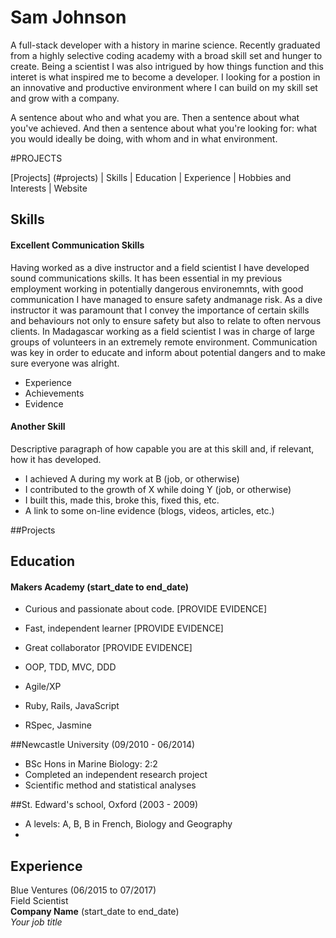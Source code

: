 # Sam Johnson

A full-stack developer with a history in marine science. Recently graduated from a highly selective coding academy with a broad skill set and hunger to create. Being a scientist I was also intrigued by how things function and this interet is what inspired me to become a developer.
I looking for a postion in an innovative and productive environment where I can build on my skill set and grow with a company.

A sentence about who and what you are. Then a sentence about what you've achieved. And then a sentence about what you're looking for: what you would ideally be doing, with whom and in what environment.

#PROJECTS

[Projects] (#projects) | Skills | Education | Experience | Hobbies and Interests | Website

## Skills

#### Excellent Communication Skills

Having worked as a dive instructor and a field scientist I have developed sound communications skills. It has been essential in my previous employment working in potentially dangerous environemnts, with good
communication I have managed to ensure safety andmanage risk.
As a dive instructor it was paramount that I convey the importance of certain skills and behaviours not only to ensure safety but also to relate to often nervous clients.
In Madagascar working as a field scientist I was in charge of large groups of volunteers in an extremely remote environment. Communication was key in order to educate and inform about potential dangers
and to make sure everyone was alright.

- Experience
- Achievements
- Evidence

#### Another Skill

Descriptive paragraph of how capable you are at this skill and, if relevant, how it has developed.

- I achieved A during my work at B (job, or otherwise)
- I contributed to the growth of X while doing Y (job, or otherwise)
- I built this, made this, broke this, fixed this, etc.
- A link to some on-line evidence (blogs, videos, articles, etc.)

##Projects

## Education

#### Makers Academy (start_date to end_date)

- Curious and passionate about code. [PROVIDE EVIDENCE]
- Fast, independent learner [PROVIDE EVIDENCE]
- Great collaborator [PROVIDE EVIDENCE]

- OOP, TDD, MVC, DDD
- Agile/XP
- Ruby, Rails, JavaScript
- RSpec, Jasmine

##Newcastle University (09/2010 - 06/2014)

- BSc Hons in Marine Biology: 2:2
- Completed an independent research project
- Scientific method and statistical analyses

##St. Edward's school, Oxford (2003 - 2009)
- A levels: A, B, B in French, Biology and Geography
-

## Experience

Blue Ventures (06/2015 to 07/2017)    
Field Scientist  
**Company Name** (start_date to end_date)   
*Your job title*  
